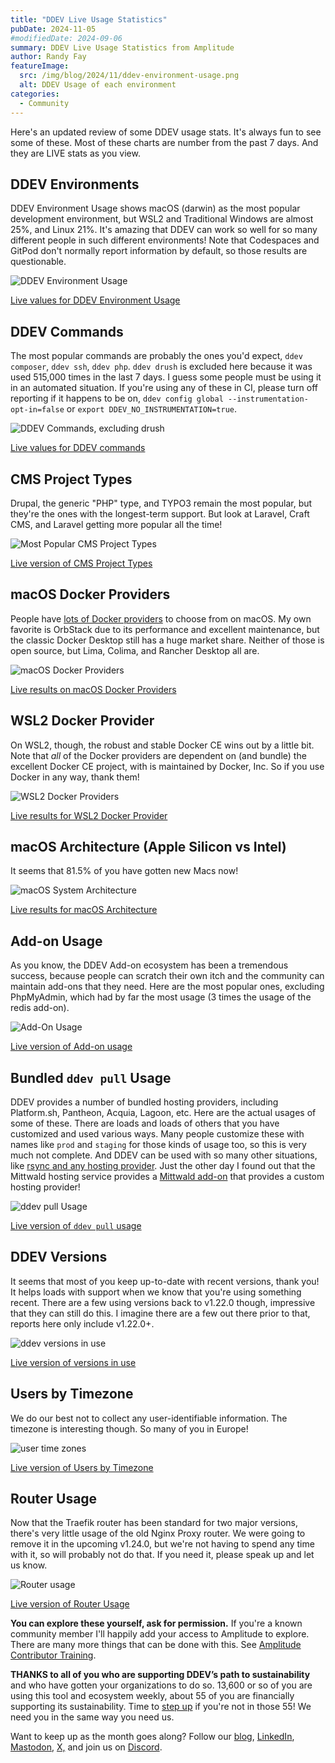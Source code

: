 ```yaml
---
title: "DDEV Live Usage Statistics"
pubDate: 2024-11-05
#modifiedDate: 2024-09-06
summary: DDEV Live Usage Statistics from Amplitude
author: Randy Fay
featureImage:
  src: /img/blog/2024/11/ddev-environment-usage.png
  alt: DDEV Usage of each environment
categories:
  - Community
---
```


Here's an updated review of some DDEV usage stats. It's always fun to see some of these. Most of these charts are number from the past 7 days. And they are LIVE stats as you view.

## DDEV Environments

DDEV Environment Usage shows macOS (darwin) as the most popular development environment, but WSL2 and Traditional Windows are almost 25%, and Linux 21%. It's amazing that DDEV can work so well for so many different people in such different environments! Note that Codespaces and GitPod don't normally report information by default, so those results are questionable.

![DDEV Environment Usage](/img/blog/2024/11/ddev-environment-usage.png)

<a href="https://app.amplitude.com/analytics/share/1238aca77448459aac7473f2fedbe109" target="_blank">Live values for DDEV Environment Usage</a>

## DDEV Commands

The most popular commands are probably the ones you'd expect, `ddev composer`, `ddev ssh`, `ddev php`. `ddev drush` is excluded here because it was used 515,000 times in the last 7 days. I guess some people must be using it in an automated situation. If you're using any of these in CI, please turn off reporting if it happens to be on, `ddev config global --instrumentation-opt-in=false` or `export DDEV_NO_INSTRUMENTATION=true`.

![DDEV Commands, excluding drush](/img/blog/2024/11/Commands.png)

<a href="https://app.amplitude.com/analytics/share/f4e48d8678134561ae034f9a020faab4" target="_blank">Live values for DDEV commands</a>

## CMS Project Types

Drupal, the generic "PHP" type, and TYPO3 remain the most popular, but they're the ones with the longest-term support. But look at Laravel, Craft CMS, and Laravel getting more popular all the time! 

![Most Popular CMS Project Types](/img/blog/2024/11/CMS-project-types.png)

<a href="https://app.amplitude.com/analytics/share/0619ab47f9cd433cb14bdea4b4aab3e2" target="_blank">Live version of CMS Project Types</a>

## macOS Docker Providers

People have [lots of Docker providers](https://ddev.readthedocs.io/en/stable/users/install/docker-installation/#docker-installation-macos) to choose from on macOS. My own favorite is OrbStack due to its performance and excellent maintenance, but the classic Docker Desktop still has a huge market share. Neither of those is open source, but Lima, Colima, and Rancher Desktop all are.

![macOS Docker Providers](/img/blog/2024/11/macOSDockerProvider.png)

<a href="https://app.amplitude.com/analytics/share/07d652c6e14e44c68b192625ea8ee066" target="_blank">Live results on macOS Docker Providers</a>

## WSL2 Docker Provider

On WSL2, though, the robust and stable Docker CE wins out by a little bit. Note that *all* of the Docker providers are dependent on (and bundle) the excellent Docker CE project, with is maintained by Docker, Inc. So if you use Docker in any way, thank them!

![WSL2 Docker Providers](/img/blog/2024/11/WSL2DockerProvider.png)

<a href="https://app.amplitude.com/analytics/share/dad41af1c2a44bb6af1d6ec8cad65bd7" target="_blank">Live results for WSL2 Docker Provider</a>

## macOS Architecture (Apple Silicon vs Intel)

It seems that 81.5% of you have gotten new Macs now!

![macOS System Architecture](/img/blog/2024/11/macOS_UsagebyArchitecture.png)

<a href="https://app.amplitude.com/analytics/share/5aedd7e813a642cab03306e179604836" target="_blank">Live results for macOS Architecture</a>

## Add-on Usage

As you know, the DDEV Add-on ecosystem has been a tremendous success, because people can scratch their own itch and the community can maintain add-ons that they need. Here are the most popular ones, excluding PhpMyAdmin, which had by far the most usage (3 times the usage of the redis add-on).

![Add-On Usage](/img/blog/2024/11/add-ons-excluding-phpmyadmin.png)


<a href="https://app.amplitude.com/analytics/share/4e4959f0f36c49d6a24cc2726e8231e5" target="_blank">Live version of Add-on usage</a>

## Bundled `ddev pull` Usage

DDEV provides a number of bundled hosting providers, including Platform.sh, Pantheon, Acquia, Lagoon, etc. Here are the actual usages of some of these. There are loads and loads of others that you have customized and used various ways. Many people customize these with names like `prod` and `staging` for those kinds of usage too, so this is very much not complete. And DDEV can be used with so many other situations, like [rsync and any hosting provider](https://ddev.readthedocs.io/en/stable/users/providers/). Just the other day I found out that the Mittwald hosting service provides a [Mittwald add-on](https://github.com/mittwald/ddev) that provides a custom hosting provider!

![ddev pull Usage](/img/blog/2024/11/ddev-pull-commands.png)

<a href="https://app.amplitude.com/analytics/share/4837a47cab1b46eb95c8a4b73f3a5bb2" target="_blank">Live version of `ddev pull` usage</a>

## DDEV Versions

It seems that most of you keep up-to-date with recent versions, thank you! It helps loads with support when we know that you're using something recent. There are a few using versions back to v1.22.0 though, impressive that they can still do this. I imagine there are a few out there prior to that, reports here only include v1.22.0+.

![ddev versions in use](/img/blog/2024/11/ddev-versions.png)

<a href="https://app.amplitude.com/analytics/share/a0fde21314e34378831943af7f9dd022" target="_blank">Live version of versions in use</a>

## Users by Timezone

We do our best not to collect any user-identifiable information. The timezone is interesting though. So many of you in Europe!

![user time zones](/img/blog/2024/11/UsersbyTimezone.png)

<a href="https://app.amplitude.com/analytics/share/5735804e9a83429cb6d131b62aa174a6" target="_blank">Live version of Users by Timezone</a>

## Router Usage

Now that the Traefik router has been standard for two major versions, there's very little usage of the old Nginx Proxy router. We were going to remove it in the upcoming v1.24.0, but we're not having to spend any time with it, so will probably not do that. If you need it, please speak up and let us know.

![Router usage](/img/blog/2024/11/RouterUsage.png)

<a href="https://app.amplitude.com/analytics/share/b443310e41854c4a9c79ff7c5d6b399b" target="_blank">Live version of Router Usage</a>

**You can explore these yourself, ask for permission.** If you're a known community member I'll happily add your access to Amplitude to explore. There are many more things that can be done with this. See [Amplitude Contributor Training](amplitude-ddev-analytics-contributor-training.md).

**THANKS to all of you who are supporting DDEV’s path to sustainability** and who have gotten your organizations to do so. 13,600 or so of you are using this tool and ecosystem weekly, about 55 of you are financially supporting its sustainability. Time to [step up](https://github.com/sponsors/ddev) if you're not in those 55! We need you in the same way you need us.

Want to keep up as the month goes along? Follow our [blog](https://ddev.com/blog/), [LinkedIn](https://www.linkedin.com/company/ddev-foundation), [Mastodon](https://fosstodon.org/@ddev), [X,](https://x.com/randyfay) and join us on [Discord](https://discord.gg/5wjP76mBJD).
